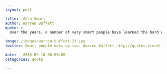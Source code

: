 ```yaml
---
layout: post

title:  Zero Smart
author: Warren Buffett
quote: >
  Over the years, a number of very smart people have learned the hard way that a long string of impressive numbers multiplied by a single zero always equals zero.

image: /images/warren-buffett-23.jpg
twitter: Smart people mess up too. Warren Buffett http://quotes.stockflare.com/

date:   2015-09-10 06:00:00
categories: quote

---
```


